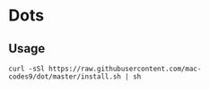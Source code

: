 # Dots

## Usage

```
curl -sSl https://raw.githubusercontent.com/mac-codes9/dot/master/install.sh | sh
```